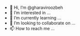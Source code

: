 - 👋 Hi, I’m @gharaviroozbeh
- 👀 I’m interested in ...
- 🌱 I’m currently learning ...
- 💞️ I’m looking to collaborate on ...
- 📫 How to reach me ...

<!---
gharaviroozbeh/gharaviroozbeh is a ✨ special ✨ repository because its `README.md` (this file) appears on your GitHub profile.
You can click the Preview link to take a look at your changes.
--->
